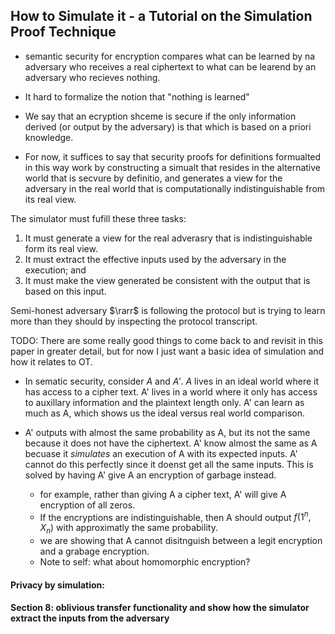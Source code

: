 ## How to Simulate it - a Tutorial on the Simulation Proof Technique

* semantic security for encryption compares what can be learned by na adversary who receives a real ciphertext to what can be learend by an adversary who recieves nothing.

* It hard to formalize the notion that "nothing is learned"

* We say that an ecryption shceme is secure if the only information derived (or output by the adversary) is that which is based on a priori knowledge.

* For now, it suffices to say that security proofs for definitions formualted in this way work by constructing a simualt that resides in the alternative world that is secvure by definitio, and generates a view for the adversary in the real world that is computationally indistinguishable from its real view.

The simulator must fufill these three tasks:
1. It must generate a view for the real adverasry that is indistinguishable form its real view.
2. It must extract the effective inputs used by the adversary in the execution; and
3. It must make the view generated be consistent with the output that is based on this input.

Semi-honest adversary $\rarr$ is following the protocol but is trying to learn more than they should by inspecting the protocol transcript.

TODO: There are some really good things to come back to and revisit in this paper in greater detail, but for now I just want a  basic idea of simulation and how it relates to OT. 


* In sematic security, consider $A$ and $A'$. $A$ lives in an ideal world where it has access to a cipher text. A' lives in a world where it only has access to auxillary information and the plaintext length only. A' can learn as much as A, which shows us the ideal versus real world comparison.

* A' outputs with almost the same probability as A, but its not the same because it does not have the ciphertext. A' know almost the same as A becuase it *simulates* an execution of A with its expected inputs. A' cannot do this perfectly since it doenst get all the same inputs. This is solved by having A' give A an encryption of garbage instead. 
    * for example, rather than giving A a cipher text, A' will give A encryption of all zeros.
    * If the encryptions are indistinguishable, then A should output $f(1^n,X_n)$ with approximatly the same probability.
    * we are showing that A cannot disitnguish between a legit encryption and a grabage encryption.
    * Note to self: what about homomorphic encryption?

#### Privacy by simulation:


#### Section 8: oblivious transfer functionality and show how the simulator extract the inputs from the adversary




